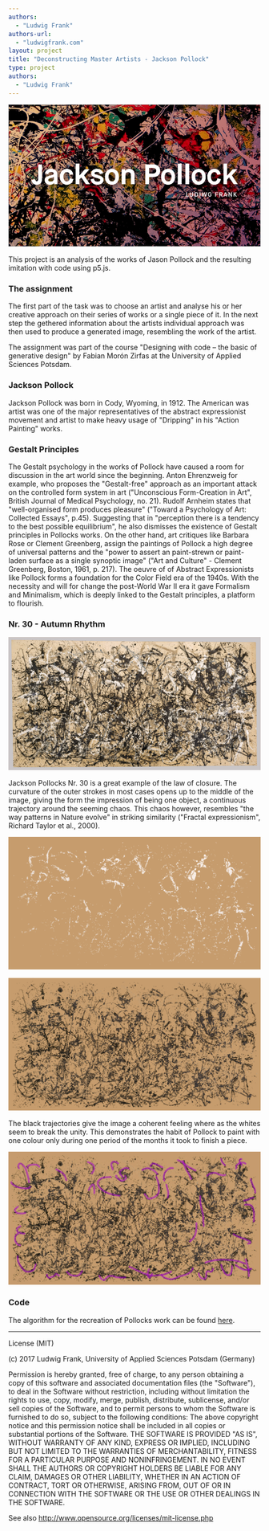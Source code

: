 ```yaml
--- 
authors: 
  - "Ludwig Frank"
authors-url: 
  - "ludwigfrank.com"
layout: project
title: "Deconstructing Master Artists - Jackson Pollock"
type: project
authors:
  - "Ludwig Frank"  
---
```


![](./splash.png)

This project is an analysis of the works of Jason Pollock and the resulting imitation with code using p5.js.


### The assignment

The first part of the task was to choose an artist and analyse his or her creative approach on their series of works or a single piece of it. In the next step the gethered information about the artists individual approach was then used to produce a generated image, resembling the work of the artist.

The assignment was part of the course "Designing with code – the basic of generative design" by Fabian Morón Zirfas at the University of Applied Sciences Potsdam.


### Jackson Pollock

Jackson Pollock was born in Cody, Wyoming, in 1912. The American was artist was one of the major representatives of the abstract expressionist movement and artist to make heavy usage of "Dripping" in his "Action Painting" works. 


### Gestalt Principles

The Gestalt psychology in the works of Pollock have caused a room for discussion in the art world since the beginning. Anton Ehrenzweig for example, who proposes the "Gestalt-free" approach as an important attack on the controlled form system in art ("Unconscious Form-Creation in Art", British Journal of Medical Psychology, no. 21). Rudolf Arnheim states that "well-organised form produces pleasure" ("Toward a Psychology of Art: Collected Essays", p.45). Suggesting that in "perception there is a tendency to the best possible equilibrium", he also dismisses the existence of Gestalt principles in Pollocks works. On the other hand, art critiques like Barbara Rose or Clement Greenberg, assign the paintings of Pollock a high degree of universal patterns and the "power to assert an paint-strewn or paint-laden surface as a single synoptic image" ("Art and Culture" - Clement Greenberg, Boston,
1961, p. 217).
The oeuvre of of Abstract Expressionists like Pollock forms a foundation for the Color Field era of the 1940s. With the necessity and will for change the post-World War II era it gave Formalism and Minimalism, which is deeply linked to the Gestalt principles, a platform to flourish.


### Nr. 30 - Autumn Rhythm

![](./assets/images/pollock-nr3.png)

Jackson Pollocks Nr. 30 is a great example of the law of closure. The curvature of the outer strokes in most cases opens up to the middle of the image, giving the form the impression of being one object, a continuous trajectory around the seeming chaos. This chaos however, resembles "the way patterns in Nature evolve" in striking similarity ("Fractal expressionism", Richard Taylor et al., 2000).

![](./assets/images/pollock-nr3-whites.png)

![](./assets/images/pollock-nr3-blacks.png)

The black trajectories give the image a coherent feeling where as the whites seem to break the unity. This demonstrates the habit of Pollock to paint with one colour only during one period of the months it took to finish a piece.

![](./assets/images/pollock-nr3-blacks-marks.jpg)


### Code

The algorithm for the recreation of Pollocks work can be found [here](https://github.com/LFra/gestalten-in-code/blob/dc45adbfb632a4f9c77abececba7c505a1cc68a1/color/p5js/dripping-wall/index.js).




---

License (MIT)

(c) 2017 Ludwig Frank, University of Applied Sciences Potsdam (Germany)

Permission is hereby granted, free of charge, to any person obtaining a copy of this software and associated documentation files (the "Software"), to deal in the Software without restriction, including without limitation the rights to use, copy, modify, merge, publish, distribute, sublicense, and/or sell copies of the Software, and to permit persons to whom the Software is furnished to do so, subject to the following conditions: The above copyright notice and this permission notice shall be included in all copies or substantial portions of the Software. THE SOFTWARE IS PROVIDED "AS IS", WITHOUT WARRANTY OF ANY KIND, EXPRESS OR IMPLIED, INCLUDING BUT NOT LIMITED TO THE WARRANTIES OF MERCHANTABILITY, FITNESS FOR A PARTICULAR PURPOSE AND NONINFRINGEMENT. IN NO EVENT SHALL THE AUTHORS OR COPYRIGHT HOLDERS BE LIABLE FOR ANY CLAIM, DAMAGES OR OTHER LIABILITY, WHETHER IN AN ACTION OF CONTRACT, TORT OR OTHERWISE, ARISING FROM, OUT OF OR IN CONNECTION WITH THE SOFTWARE OR THE USE OR OTHER DEALINGS IN THE SOFTWARE.

See also http://www.opensource.org/licenses/mit-license.php

